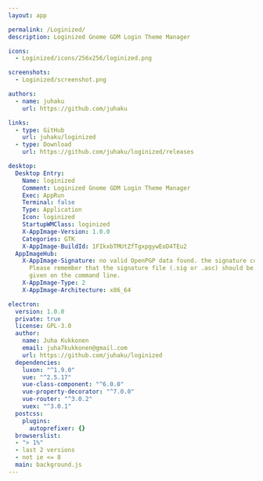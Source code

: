 ```yaml
---
layout: app

permalink: /Loginized/
description: Loginized Gnome GDM Login Theme Manager

icons:
  - Loginized/icons/256x256/loginized.png

screenshots:
  - Loginized/screenshot.png

authors:
  - name: juhaku
    url: https://github.com/juhaku

links:
  - type: GitHub
    url: juhaku/loginized
  - type: Download
    url: https://github.com/juhaku/loginized/releases

desktop:
  Desktop Entry:
    Name: loginized
    Comment: Loginized Gnome GDM Login Theme Manager
    Exec: AppRun
    Terminal: false
    Type: Application
    Icon: loginized
    StartupWMClass: loginized
    X-AppImage-Version: 1.0.0
    Categories: GTK
    X-AppImage-BuildId: 1FIkxbTMUtZfTgxpgywEoD4TEu2
  AppImageHub:
    X-AppImage-Signature: no valid OpenPGP data found. the signature could not be verified.
      Please remember that the signature file (.sig or .asc) should be the first file
      given on the command line.
    X-AppImage-Type: 2
    X-AppImage-Architecture: x86_64

electron:
  version: 1.0.0
  private: true
  license: GPL-3.0
  author:
    name: Juha Kukkonen
    email: juha7kukkonen@gmail.com
    url: https://github.com/juhaku/loginized
  dependencies:
    luxon: "^1.9.0"
    vue: "^2.5.17"
    vue-class-component: "^6.0.0"
    vue-property-decorator: "^7.0.0"
    vue-router: "^3.0.2"
    vuex: "^3.0.1"
  postcss:
    plugins:
      autoprefixer: {}
  browserslist:
  - "> 1%"
  - last 2 versions
  - not ie <= 8
  main: background.js
---
```

